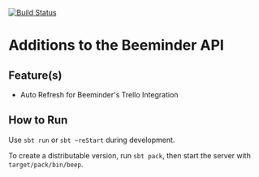 [![Build Status](https://travis-ci.com/phdoerfler/beep.svg?branch=master)](https://travis-ci.com/phdoerfler/beep)

# Additions to the Beeminder API

## Feature(s)

- Auto Refresh for Beeminder's Trello Integration

## How to Run

Use `sbt run` or `sbt ~reStart` during development.

To create a distributable version, run `sbt pack`, then start the server with `target/pack/bin/beep`.